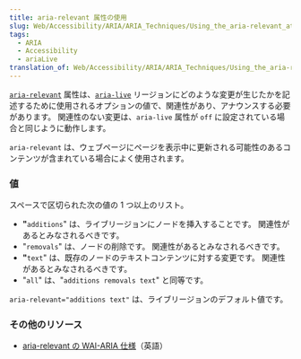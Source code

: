 ```yaml
---
title: aria-relevant 属性の使用
slug: Web/Accessibility/ARIA/ARIA_Techniques/Using_the_aria-relevant_attribute
tags:
  - ARIA
  - Accessibility
  - ariaLive
translation_of: Web/Accessibility/ARIA/ARIA_Techniques/Using_the_aria-relevant_attribute
---
```

[`aria-relevant`](https://www.w3.org/TR/wai-aria-1.1/#aria-relevant) 属性は、[`aria-live`](/ja/docs/Web/Accessibility/ARIA/ARIA_Live_Regions) リージョンにどのような変更が生じたかを記述するために使用されるオプションの値で、関連性があり、アナウンスする必要があります。 関連性のない変更は、`aria-live` 属性が `off` に設定されている場合と同じように動作します。

`aria-relevant` は、ウェブページにページを表示中に更新される可能性のあるコンテンツが含まれている場合によく使用されます。

### 値

スペースで区切られた次の値の 1 つ以上のリスト。

- **"**`additions`" は、ライブリージョンにノードを挿入することです。 関連性があるとみなされるべきです。
- "`removals`" は、ノードの削除です。 関連性があるとみなされるべきです。
- **"**`text`" は、既存のノードのテキストコンテンツに対する変更です。 関連性があるとみなされるべきです。
- "`all`" は、"`additions removals text`" と同等です。

`aria-relevant="additions text"` は、ライブリージョンのデフォルト値です。

### その他のリソース

- [aria-relevant の WAI-ARIA 仕様](https://www.w3.org/TR/wai-aria-1.1/#aria-relevant)（英語）
